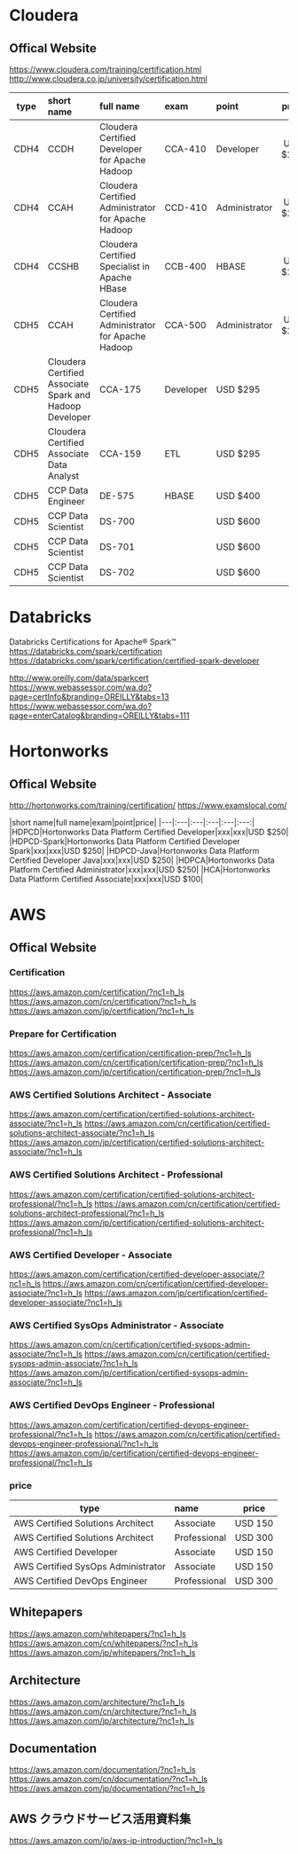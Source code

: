 
# Cloudera


## Offical Website
https://www.cloudera.com/training/certification.html
http://www.cloudera.co.jp/university/certification.html

|type|short name|full name|exam|point|price|
|---|:---|:---|:---|:---|:---:|
|CDH4|CCDH|Cloudera Certified Developer for Apache Hadoop|CCA-410|Developer|USD $295|
|CDH4|CCAH|Cloudera Certified Administrator for Apache Hadoop|CCD-410|Administrator|USD $295|
|CDH4|CCSHB|Cloudera Certified Specialist in Apache HBase|CCB-400|HBASE|USD $295|
|CDH5|CCAH|Cloudera Certified Administrator for Apache Hadoop|CCA-500|Administrator|USD $295|
|CDH5|Cloudera Certified Associate Spark and Hadoop Developer|CCA-175|Developer|USD $295|
|CDH5|Cloudera Certified Associate Data Analyst|CCA-159|ETL|USD $295|
|CDH5|CCP Data Engineer|DE-575|HBASE|USD $400|
|CDH5|CCP Data Scientist|DS-700||USD $600|
|CDH5|CCP Data Scientist|DS-701||USD $600|
|CDH5|CCP Data Scientist|DS-702||USD $600|

# Databricks

Databricks Certifications for Apache® Spark™ 
https://databricks.com/spark/certification 
https://databricks.com/spark/certification/certified-spark-developer

http://www.oreilly.com/data/sparkcert 
https://www.webassessor.com/wa.do?page=certInfo&branding=OREILLY&tabs=13 
https://www.webassessor.com/wa.do?page=enterCatalog&branding=OREILLY&tabs=111

# Hortonworks

## Offical Website
http://hortonworks.com/training/certification/
https://www.examslocal.com/

|short name|full name|exam|point|price|
|---|:---|:---|:---|:---|:---:|
|HDPCD|Hortonworks Data Platform Certified Developer|xxx|xxx|USD $250|
|HDPCD-Spark|Hortonworks Data Platform Certified Developer Spark|xxx|xxx|USD $250|
|HDPCD-Java|Hortonworks Data Platform Certified Developer Java|xxx|xxx|USD $250|
|HDPCA|Hortonworks Data Platform Certified Administrator|xxx|xxx|USD $250|
|HCA|Hortonworks Data Platform Certified Associate|xxx|xxx|USD $100|

# AWS

## Offical Website

### Certification
https://aws.amazon.com/certification/?nc1=h_ls
https://aws.amazon.com/cn/certification/?nc1=h_ls
https://aws.amazon.com/jp/certification/?nc1=h_ls

### Prepare for Certification
https://aws.amazon.com/certification/certification-prep/?nc1=h_ls
https://aws.amazon.com/cn/certification/certification-prep/?nc1=h_ls
https://aws.amazon.com/jp/certification/certification-prep/?nc1=h_ls

### AWS Certified Solutions Architect - Associate
https://aws.amazon.com/certification/certified-solutions-architect-associate/?nc1=h_ls
https://aws.amazon.com/cn/certification/certified-solutions-architect-associate/?nc1=h_ls
https://aws.amazon.com/jp/certification/certified-solutions-architect-associate/?nc1=h_ls

### AWS Certified Solutions Architect - Professional
https://aws.amazon.com/certification/certified-solutions-architect-professional/?nc1=h_ls
https://aws.amazon.com/cn/certification/certified-solutions-architect-professional/?nc1=h_ls
https://aws.amazon.com/jp/certification/certified-solutions-architect-professional/?nc1=h_ls

### AWS Certified Developer - Associate
https://aws.amazon.com/certification/certified-developer-associate/?nc1=h_ls
https://aws.amazon.com/cn/certification/certified-developer-associate/?nc1=h_ls
https://aws.amazon.com/jp/certification/certified-developer-associate/?nc1=h_ls

### AWS Certified SysOps Administrator - Associate
https://aws.amazon.com/cn/certification/certified-sysops-admin-associate/?nc1=h_ls
https://aws.amazon.com/cn/certification/certified-sysops-admin-associate/?nc1=h_ls
https://aws.amazon.com/jp/certification/certified-sysops-admin-associate/?nc1=h_ls

### AWS Certified DevOps Engineer - Professional
https://aws.amazon.com/certification/certified-devops-engineer-professional/?nc1=h_ls
https://aws.amazon.com/cn/certification/certified-devops-engineer-professional/?nc1=h_ls
https://aws.amazon.com/jp/certification/certified-devops-engineer-professional/?nc1=h_ls

### price
|type|name|price|
|---|:---|:---:|
|AWS Certified Solutions Architect|Associate|USD 150|
|AWS Certified Solutions Architect|Professional|USD 300|
|AWS Certified Developer|Associate|USD 150|
|AWS Certified SysOps Administrator|Associate|USD 150|
|AWS Certified DevOps Engineer|Professional|USD 300|

## Whitepapers
https://aws.amazon.com/whitepapers/?nc1=h_ls
https://aws.amazon.com/cn/whitepapers/?nc1=h_ls
https://aws.amazon.com/jp/whitepapers/?nc1=h_ls

## Architecture
https://aws.amazon.com/architecture/?nc1=h_ls
https://aws.amazon.com/cn/architecture/?nc1=h_ls
https://aws.amazon.com/jp/architecture/?nc1=h_ls

## Documentation
https://aws.amazon.com/documentation/?nc1=h_ls
https://aws.amazon.com/cn/documentation/?nc1=h_ls
https://aws.amazon.com/jp/documentation/?nc1=h_ls

## AWS クラウドサービス活用資料集
https://aws.amazon.com/jp/aws-jp-introduction/?nc1=h_ls


